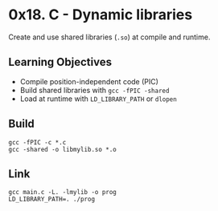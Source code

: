 # 0x18. C - Dynamic libraries

Create and use shared libraries (`.so`) at compile and runtime.

## Learning Objectives
- Compile position-independent code (PIC)
- Build shared libraries with `gcc -fPIC -shared`
- Load at runtime with `LD_LIBRARY_PATH` or `dlopen`

## Build
```
gcc -fPIC -c *.c
gcc -shared -o libmylib.so *.o
```

## Link
```
gcc main.c -L. -lmylib -o prog
LD_LIBRARY_PATH=. ./prog
```
